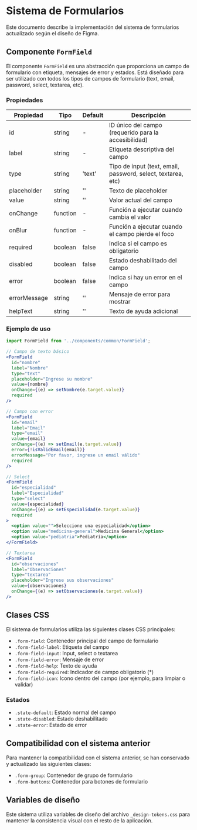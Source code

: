 # Sistema de Formularios

Este documento describe la implementación del sistema de formularios actualizado según el diseño de Figma.

## Componente `FormField`

El componente `FormField` es una abstracción que proporciona un campo de formulario con etiqueta, mensajes de error y estados. Está diseñado para ser utilizado con todos los tipos de campos de formulario (text, email, password, select, textarea, etc).

### Propiedades

| Propiedad | Tipo | Default | Descripción |
|-----------|------|---------|-------------|
| id | string | - | ID único del campo (requerido para la accesibilidad) |
| label | string | - | Etiqueta descriptiva del campo |
| type | string | 'text' | Tipo de input (text, email, password, select, textarea, etc) |
| placeholder | string | '' | Texto de placeholder |
| value | string | '' | Valor actual del campo |
| onChange | function | - | Función a ejecutar cuando cambia el valor |
| onBlur | function | - | Función a ejecutar cuando el campo pierde el foco |
| required | boolean | false | Indica si el campo es obligatorio |
| disabled | boolean | false | Estado deshabilitado del campo |
| error | boolean | false | Indica si hay un error en el campo |
| errorMessage | string | '' | Mensaje de error para mostrar |
| helpText | string | '' | Texto de ayuda adicional |

### Ejemplo de uso

```jsx
import FormField from '../components/common/FormField';

// Campo de texto básico
<FormField
  id="nombre"
  label="Nombre"
  type="text"
  placeholder="Ingrese su nombre"
  value={nombre}
  onChange={(e) => setNombre(e.target.value)}
  required
/>

// Campo con error
<FormField
  id="email"
  label="Email"
  type="email"
  value={email}
  onChange={(e) => setEmail(e.target.value)}
  error={!isValidEmail(email)}
  errorMessage="Por favor, ingrese un email válido"
  required
/>

// Select
<FormField
  id="especialidad"
  label="Especialidad"
  type="select"
  value={especialidad}
  onChange={(e) => setEspecialidad(e.target.value)}
  required
>
  <option value="">Seleccione una especialidad</option>
  <option value="medicina-general">Medicina General</option>
  <option value="pediatria">Pediatría</option>
</FormField>

// Textarea
<FormField
  id="observaciones"
  label="Observaciones"
  type="textarea"
  placeholder="Ingrese sus observaciones"
  value={observaciones}
  onChange={(e) => setObservaciones(e.target.value)}
/>
```

## Clases CSS

El sistema de formularios utiliza las siguientes clases CSS principales:

- `.form-field`: Contenedor principal del campo de formulario
- `.form-field-label`: Etiqueta del campo
- `.form-field-input`: Input, select o textarea
- `.form-field-error`: Mensaje de error
- `.form-field-help`: Texto de ayuda
- `.form-field-required`: Indicador de campo obligatorio (*)
- `.form-field-icon`: Icono dentro del campo (por ejemplo, para limpiar o validar)

### Estados

- `.state-default`: Estado normal del campo
- `.state-disabled`: Estado deshabilitado
- `.state-error`: Estado de error

## Compatibilidad con el sistema anterior

Para mantener la compatibilidad con el sistema anterior, se han conservado y actualizado las siguientes clases:

- `.form-group`: Contenedor de grupo de formulario
- `.form-buttons`: Contenedor para botones de formulario

## Variables de diseño

Este sistema utiliza variables de diseño del archivo `_design-tokens.css` para mantener la consistencia visual con el resto de la aplicación.
